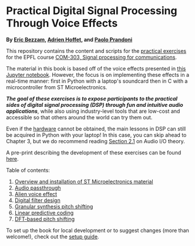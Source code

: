 # Practical Digital Signal Processing Through Voice Effects

**By [Eric Bezzam](https://ebezzam.github.io/), [Adrien Hoffet](https://lcav.epfl.ch/people/people-current_staff/page-145331-en-html/), and [Paolo Prandoni](https://lcav.epfl.ch/people/people-current_staff/people-paolo-prandoni/)**

This repository contains the content and scripts for the [practical exercises](https://lcav.gitbook.io/dsp-labs/) for the EPFL course [COM-303, Signal processing for communications](http://isa.epfl.ch/imoniteur_ISAP/!itffichecours.htm?ww_i_matiere=24007074&ww_x_anneeacad=1866893861&ww_i_section=944590&ww_i_niveau=6683147&ww_c_langue=en).

The material in this book is based off of the voice effects presented in [this Jupyter notebook](http://nbviewer.jupyter.org/github/prandoni/COM303/blob/master/voice_transformer/voicetrans.ipynb).
However, the focus is on implementing these effects in a real-time manner: first in Python with a laptop's soundcard
then in C with a microcontroller from ST Microelectronics.

***The goal of these exercises is to expose participants to the practical sides of digital signal processing (DSP) through
fun and intuitive audio applications***, while also using industry-level tools that are low-cost and accessible so that others
around the world can try them out. 

Even if the [hardware](https://lcav.gitbook.io/dsp-labs/bom) cannot be obtained, the main lessons in DSP can still be acquired in Python with your laptop! In this case, you can skip ahead to Chapter 3, but we do recommend reading [Section 2.1](https://lcav.gitbook.io/dsp-labs/passthrough/audio-io) on Audio I/O theory.

A pre-print describing the development of these exercises can be found [here](https://infoscience.epfl.ch/record/258046/files/dsp_labs_icassp_2019.pdf).

Table of contents:

1. [Overview and installation of ST Microelectronics material](https://lcav.gitbook.io/dsp-labs/installation)
2. [Audio passthrough](https://lcav.gitbook.io/dsp-labs/passthrough)
3. [Alien voice effect](https://lcav.gitbook.io/dsp-labs/alien-voice)
4. [Digital filter design](https://lcav.gitbook.io/dsp-labs/filter-design)
5. [Granular synthesis pitch shifting](https://lcav.gitbook.io/dsp-labs/granular-synthesis)
6. [Linear predictive coding](https://lcav.gitbook.io/dsp-labs/linear-prediction)
7. [DFT-based pitch shifting](https://lcav.gitbook.io/dsp-labs/dft)

To set up the book for local development or to suggest changes (more than welcome!), check out the [setup guide](https://github.com/LCAV/dsp-labs/blob/master/SETUP.md).
